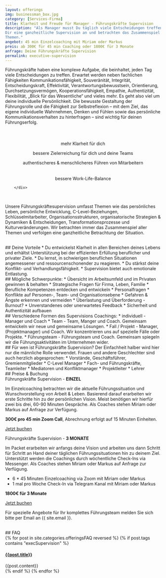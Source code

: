 ```yaml
---
layout: offerings
img: businessman_box.jpg
category: [Services-Firma]
title: Klarheit und Freude für Manager - Führungskräfte Supervision
description: "Als Manager musst Du täglich viele Entscheidungen treffen. Wir bieten
Dir eine ganzheitliche Supervision an und betrachten das Zusammenspiel all Deiner
Themen."
angebot: 45 min Einzelcoaching mit Miriam oder Markus
preis: ab 300€ für 45 min Coaching oder 1800€ für 3 Monate
anfrage: Deine Führungskräfte Supervision
permalink: executive-supervision
---
```


Führungskräfte haben eine komplexe Aufgabe, die beinhaltet, jeden Tag viele Entscheidungen zu treffen. Erwartet werden neben fachlichen Fähigkeiten Kommunikationsfähigkeit, Souveränität, Integrität, Entscheidungskraft, Effektivität, Verantwortungsbewusstsein, Orientierung, Durchsetzungsvermögen, Kooperationsfähigkeit, Empathie, Authentizität, Flexibilität, „Blick für das Wesentliche“ und vieles mehr. Es geht also viel um deine individuelle Persönlichkeit. Die bewusste Gestaltung der Führungsrolle und die Fähigkeit zur Selbstreflexion – mit dem Ziel, das eigene individuelle Wahrnehmen, Denken und Fühlen sowie das persönliche Kommunikationsverhalten zu hinterfragen – sind wichtig für deinen Führungserfolg.

<br>
<div class="container">
  <div class="row">

  <div class="col-sm-3 col-md-3">
  <center>
  <i class="fa-solid fa-glasses fa-2xl"></i><br>
  <p style="margin-top: 0.25em;">mehr Klarheit für dich</p>
  </center>
  </div>

  <div class="col-sm-3 col-md-3">
  <center>
  <i class="fa-solid fa-bullseye fa-2xl"></i>
  <p style="margin-top: 0.25em;">bessere Zielerreichung für dich und deine Teams</p>
  </center>
  </div>

  <div class="col-sm-3 col-md-3">
  <center>
  <i class="fa-solid fa-route fa-2xl"></i>
  <p style="margin-top: 0.25em;">authentischeres & menschlicheres Führen von Mitarbeitern</p>
  </center>
  </div>

  <div class="col-sm-3 col-md-3">
  <center>
  <i class="fa-solid fa-scale-balanced fa-2xl"></i><br>
  <p style="margin-top: 0.25em;">bessere Work-Life-Balance</p>
  </center>
  </div>          

        </div>
  </div>
<br>

Unsere Führungskräftesupervision umfasst Themen wie das persönliches Leben, persönliche Entwicklung, C-Level-Beziehungen, Schlüsselmitarbeiter, Organisationsstrukturen, organisatorische
Strategien & Dynamiken & Entscheidungen, Transformationsprozesse und Kulturveränderungen.
Wir betrachten immer das Zusammenspiel aller Themen und verfolgen eine ganzheitliche
Betrachtung der Situation.

<br>
## Deine Vorteile
* Du entwickelst Klarheit in allen Bereichen deines Lebens und erhältst Unterstützung bei der effizienten Erfüllung beruflicher und privater Ziele.
* Du lernst, in schwierigen beruflichen Situationen angemessener und ressourcenschonender zu reagieren.
* Du stärkst deine Konflikt- und Verhandlungsfähigkeit.
* Supervision bietet auch emotionale Entlastung.

<br>
## Mögliche Schwerpunkte:
* Übersicht im Arbeitsumfeld und im Privaten gewinnen & behalten
* Strategische Fragen für Firma, Leben, Familie
* Berufliche Kompetenzen entdecken und entwickeln
* Personalfragen
* Konflikte auf Personen-, Team- und Organisationsebene
* Gefahren & Ängste erkennen und vermeiden
* Überlastung und Überforderung - Burnout?
* Unverstandenes oder unerwartetes Feedback
* Sicherheit und Authentizität aufbauen

<br>
## Verschiedene Formen des Supervisions Coachings:
* individuell - Manager und Coach
* Team - Team, Manger und Coach. Gemeinsam entwickeln wir neue und gemeinsame Lösungen.
* Fall / Projekt - Manager, (Projektmanager) und Coach. Wir konzentrieren uns auf spezielle Fälle oder Projekte.
* Führungsteam - Führungsteam und Coach. Gemeinsam spiegeln wir die Führungsaktivitäten im Unternehmen wider.

<br>
## Für wen ist Führungskräfte Supervision?
Der Einfachheit halber wird hier nur die männliche Rolle verwendet. Frauen und andere Geschlechter sind auch herzlich abgesprochen:
* Vorstände, Geschäftsführer, Gremienmitglieder
* C-Level Manager
* Fach- und Führungskräfte, Teamleiter
* Mediatoren und Konfliktmanager
* Projektleiter
* Lehrer

<br>
## Preise & Buchung

<div class="panel panel-info">
<div class="panel-heading">Führungskräfte Supervision - <b>EINZEL</b></div>
<div class="panel-body">
  <p>Im Einzelcoaching betrachten wir die aktuelle Führungssituation und Wunschvorstellung von Arbeit & Leben. Basierend darauf erarbeiten wir erste Schritte hin zu der persönlichen Vision. Meist benötigen wir hierfür zwei bis drei, 60-90 Minuten Gespräche. Als Coaches stehen Miriam oder Markus auf Anfrage zur Verfügung.</p>
  <b>300€ pro 45 min Zoom Call</b>, Abrechnung erfolgt auf 15 Minuten Einheiten.
  <p><a href="mailto:{{ site.email }}?subject=Führungskräfte Supervision - Einzel" target="_blank" class="btn btn-primary">Jetzt buchen</a></p>
</div>
</div>


<div class="panel panel-info">
<div class="panel-heading">Führungskräfte Supervision - <b>3 MONATE</b></div>
<div class="panel-body">
  <p>Im Packet erarbeiten wir anfangs deine Vision und arbeiten uns dann Schritt für
  Schritt an Hand deiner täglichen Führungssituationen hin zu deinem Ziel. Unterstützt werden
  die Coachings durch wöchentliche Check-Ins via Messenger. Als Coaches stehen Miriam oder Markus auf Anfrage zur Verfügung.</p>
  <ul>
  <li>6 * 45 Minuten Einzelcoaching via Zoom mit Miriam oder Markus</li>
  <li>1 mal pro Woche Check-In via Telegram Kanal mit Miriam oder Markus</li>
  </ul>
  <b>1800€ für 3 Monate</b>
  <p><a href="mailto:{{ site.email }}?subject=Führungskräfte Supervision - 3 Monate" target="_blank" class="btn btn-primary">Jetzt buchen</a></p>
</div>
</div>



Für spezielle Angebote für Ihr komplettes Führungsteam melden Sie sich bitte per Email
an {{ site.email }}.


<br>
## FAQ
<div class="panel-group" id="accordion" role="tablist" aria-multiselectable="true">
  <div class="panel panel-default">
  {% for post in site.categories.offeringsFAQ reversed %}
    {% if post.tags contains "execSupervision" %}
    <div class="panel-heading" role="tab" id="{{post.anker}}Head">
      <h4 class="panel-title">
        <a rclass="collapsed" ole="button" data-toggle="collapse" data-parent="#accordion" href="#{{post.anker}}Role" aria-expanded="false" aria-controls="{{post.anker}}">
          {{post.title}}
        </a>
      </h4>
    </div>
    <div id="{{post.anker}}Role" class="panel-collapse collapse" role="tabpanel" aria-labelledby="{{post.anker}}Head">
      <div class="panel-body">
        {{post.content}}
      </div>
    </div>
    {% endif %}
  {% endfor %}
  </div>
</div>
